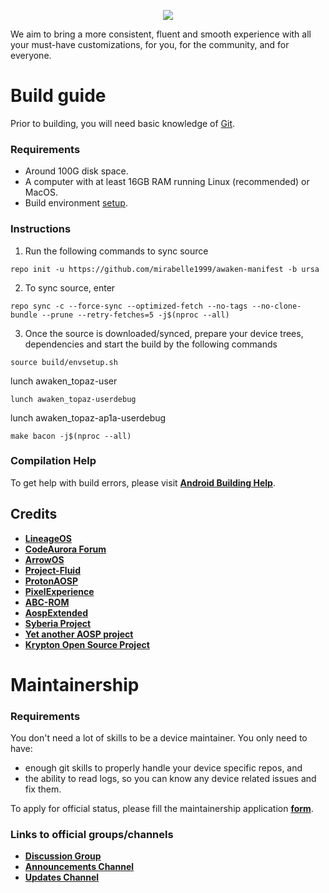 <p align="center">
  <img src="https://i.imgur.com/lyJkVeK.png"/>
</p>

We aim to bring a more consistent, fluent and smooth experience with all your must-have customizations, for you, for the community, and for everyone.

# Build guide

Prior to building, you will need basic knowledge of [Git](https://www.atlassian.com/git/tutorials/atlassian-git-cheatsheet).

### Requirements
- Around 100G disk space.
- A computer with at least 16GB RAM running Linux (recommended) or MacOS.
- Build environment [setup](https://github.com/akhilnarang/scripts).

### Instructions
1. Run the following commands to sync source

```
repo init -u https://github.com/mirabelle1999/awaken-manifest -b ursa
```
2. To sync source, enter

```
repo sync -c --force-sync --optimized-fetch --no-tags --no-clone-bundle --prune --retry-fetches=5 -j$(nproc --all)
```

3. Once the source is downloaded/synced, prepare your device trees, dependencies and start the build by the following commands

```
source build/envsetup.sh
```
lunch awaken_topaz-user
```
lunch awaken_topaz-userdebug
```
lunch awaken_topaz-ap1a-userdebug
```
make bacon -j$(nproc --all)
```

### Compilation Help
To get help with build errors, please visit [**Android Building Help**](https://t.me/AndroidBuildingHelp).

## Credits

 * [**LineageOS**](https://github.com/LineageOS)
 * [**CodeAurora Forum**](https://source.codeaurora.org/quic/la)
 * [**ArrowOS**](https://github.com/ArrowOS)
 * [**Project-Fluid**](https://github.com/Project-Fluid)
 * [**ProtonAOSP**](https://github.com/ProtonAOSP)
 * [**PixelExperience**](https://github.com/PixelExperience)
 * [**ABC-ROM**](https://github.com/ezio84)
 * [**AospExtended**](https://github.com/AospExtended)
 * [**Syberia Project**](https://github.com/syberia-project)
 * [**Yet another AOSP project**](https://github.com/Yaap)
 * [**Krypton Open Source Project**](https://github.com/Aosp-Krypton)

# Maintainership

### Requirements
You don't need a lot of skills to be a device maintainer. You only need to have:
- enough git skills to properly handle your device specific repos, and
- the ability to read logs, so you can know any device related issues and fix them.

To apply for official status, please fill the maintainership application [**form**](https://github.com/Project-Awaken/official_devices).

### Links to official groups/channels
- [**Discussion Group**](https://t.me/AwakenOSChat)
- [**Announcements Channel**](https://t.me/AwakenOSNews)
- [**Updates Channel**](https://t.me/AwakenOSUpdates)
